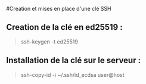#Creation et mises en place d'une clé SSH

## Creation de la clé en ed25519 :
> ssh-keygen -t ed25519
> 
## Installation de la clé sur le serveur :
> ssh-copy-id -i ~/.ssh/id_ecdsa user@host
> 
